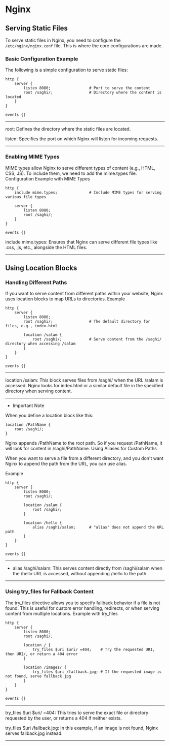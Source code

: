 # Nginx 

## Serving Static Files

To serve static files in Nginx, you need to configure the `/etc/nginx/nginx.conf` file. This is where the core configurations are made.

### Basic Configuration Example

The following is a simple configuration to serve static files:

```
http {
    server {
        listen 8080;                 # Port to serve the content
        root /saghi/;                # Directory where the content is located
    }
}

events {}
```

---

root: Defines the directory where the static files are located.

listen: Specifies the port on which Nginx will listen for incoming requests.

---

### Enabling MIME Types

MIME types allow Nginx to serve different types of content (e.g., HTML, CSS, JS). To include them, we need to add the mime.types file.
Configuration Example with MIME Types

```
http {
    include mime.types;              # Include MIME types for serving various file types

    server {
        listen 8080;
        root /saghi/;
    }
}

events {}
```

include mime.types: Ensures that Nginx can serve different file types like .css, .js, etc., alongside the HTML files.

---

## Using Location Blocks
### Handling Different Paths

If you want to serve content from different paths within your website, Nginx uses location blocks to map URLs to directories.
Example

```
http {
    server {
        listen 8080;
        root /saghi/;                # The default directory for files, e.g., index.html

        location /salam {
            root /saghi/;            # Serve content from the /saghi/ directory when accessing /salam
        }
    }
}

events {}
```

---

location /salam: This block serves files from /saghi/ when the URL /salam is accessed.
Nginx looks for index.html or a similar default file in the specified directory when serving content.

---

- Important Note

When you define a location block like this:

```
location /PathName {
    root /saghi/;
}
```

Nginx appends /PathName to the root path. So if you request /PathName, it will look for content in /saghi/PathName.
Using Aliases for Custom Paths

When you want to serve a file from a different directory, and you don't want Nginx to append the path from the URL, you can use alias.


Example

```
http {
    server {
        listen 8080;
        root /saghi/;

        location /salam {
            root /saghi/;
        }

        location /hello {
            alias /saghi/salam;      # "alias" does not append the URL path
        }
    }
}

events {}
```

---
- alias /saghi/salam: This serves content directly from /saghi/salam when the /hello URL is accessed, without appending /hello to the path.
---

### Using try_files for Fallback Content

The try_files directive allows you to specify fallback behavior if a file is not found. This is useful for custom error handling, redirects, or when serving content from multiple locations.
Example with try_files

```
http {
    server {
        listen 8080;
        root /saghi/;

        location / {
            try_files $uri $uri/ =404;    # Try the requested URI, then URI/, or return a 404 error
        }

        location /images/ {
            try_files $uri /fallback.jpg; # If the requested image is not found, serve fallback.jpg
        }
    }
}

events {}
```

---

try_files $uri $uri/ =404: This tries to serve the exact file or directory requested by the user, or returns a 404 if neither exists.

try_files $uri /fallback.jpg: In this example, if an image is not found, Nginx serves fallback.jpg instead.

---
